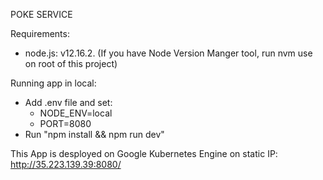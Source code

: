 POKE SERVICE

Requirements:
  - node.js: v12.16.2. (If you have Node Version Manger tool, run nvm use on root of this project)

Running app in local:
  - Add .env file and set:
    * NODE_ENV=local
    * PORT=8080
  - Run "npm install && npm run dev"

This App is desployed on Google Kubernetes Engine on static IP: http://35.223.139.39:8080/